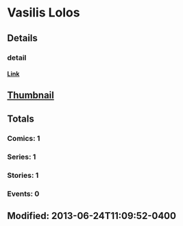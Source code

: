 # Vasilis  Lolos 
## Details
### detail
#### [Link](http://marvel.com/comics/creators/9644/vasilis_lolos?utm_campaign=apiRef&utm_source=225578a89fc76f3d20fbffda5d17a88d)
## [Thumbnail](http://i.annihil.us/u/prod/marvel/i/mg/b/40/image_not_available.jpg)
## Totals
### Comics: 1
### Series: 1
### Stories: 1
### Events: 0
## Modified: 2013-06-24T11:09:52-0400